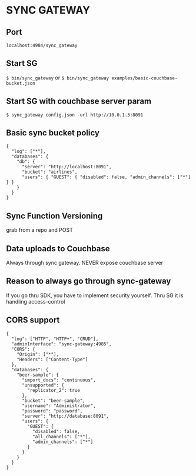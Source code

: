 # SYNC GATEWAY

## Port
`localhost:4984/sync_gateway`

## Start SG
`$ bin/sync_gateway`
or
`$ bin/sync_gateway examples/basic-couchbase-bucket.json`

## Start SG with couchbase server param
`$ sync_gateway config.json -url http://10.0.1.3:8091`

## Basic sync bucket policy
```
{
  "log": ["*"],
  "databases": {
    "db": {
      "server": "http://localhost:8091",
      "bucket": "airlines",
      "users": { "GUEST": { "disabled": false, "admin_channels": ["*"] } }
    }
  }
}
```

## Sync Function Versioning
grab from a repo and POST

## Data uploads to Couchbase
Always through sync gateway. NEVER expose couchbase server

## Reason to always go through sync-gateway
If you go thru SDK, you have to implement security yourself. Thru SG it is
handling access-control

## CORS support
```
{
  "log": ["HTTP", "HTTP+", "CRUD"],
  "adminInterface": "sync-gateway:4985",
  "CORS": {
    "Origin": ["*"],
    "Headers": ["Content-Type"]
  },
  "databases": {
    "beer-sample": {
      "import_docs": "continuous",
      "unsupported": {
        "replicator_2": true
      },
      "bucket": "beer-sample",
      "username": "Administrator",
      "password": "password",
      "server": "http://database:8091",
      "users": {
        "GUEST": {
          "disabled": false,
          "all_channels": ["*"],
          "admin_channels": ["*"]
        }
      }
    }
  }
}
```
